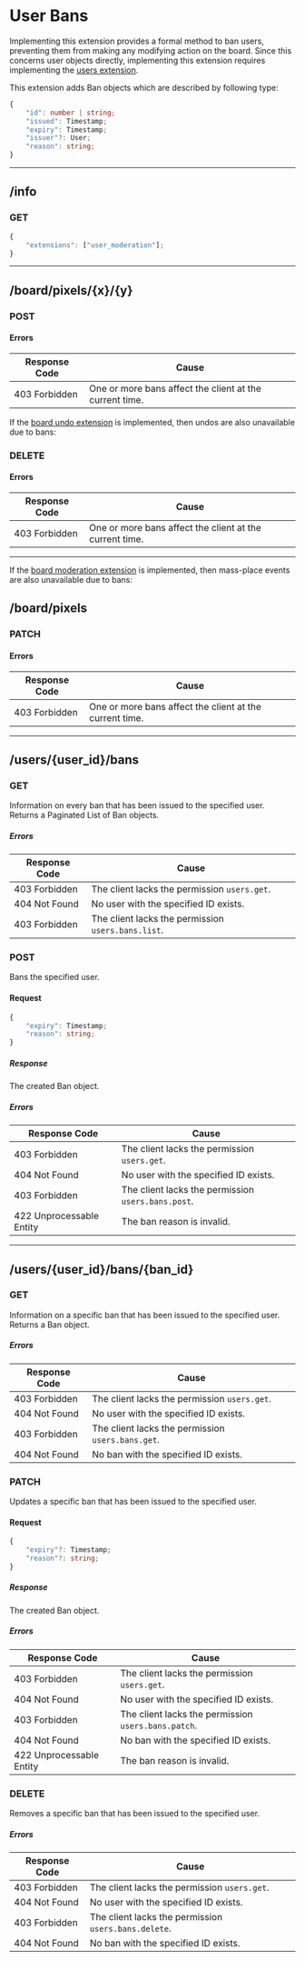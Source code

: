 User Bans
=========
Implementing this extension provides a formal method to ban users, preventing them from making any modifying action on the board.
Since this concerns user objects directly, implementing this extension requires implementing the [users extension](./users.md).

This extension adds Ban objects which are described by following type:
```typescript
{
	"id": number | string;
	"issued": Timestamp;
	"expiry": Timestamp;
	"issuer"?: User;
	"reason": string;
}
```

--------------------------------------------------------------------------------

## /info
### GET
```typescript
{
	"extensions": ["user_moderation"];
}
```

--------------------------------------------------------------------------------

## /board/pixels/{x}/{y}
### POST
#### Errors
| Response Code | Cause                                                   |
|---------------|---------------------------------------------------------|
| 403 Forbidden | One or more bans affect the client at the current time. |

If the [board undo extension](./board_undo.md) is implemented, then undos are also unavailable due to bans:
### DELETE
#### Errors
| Response Code | Cause                                                   |
|---------------|---------------------------------------------------------|
| 403 Forbidden | One or more bans affect the client at the current time. |

--------------------------------------------------------------------------------

If the [board moderation extension](./board_undo.md) is implemented, then mass-place events are also unavailable due to bans:
## /board/pixels
### PATCH
#### Errors
| Response Code | Cause                                                   |
|---------------|---------------------------------------------------------|
| 403 Forbidden | One or more bans affect the client at the current time. |

--------------------------------------------------------------------------------

## /users/{user_id}/bans
### GET
Information on every ban that has been issued to the specified user.
Returns a Paginated List of Ban objects.
##### Errors
| Response Code            | Cause                                             |
|--------------------------|---------------------------------------------------|
| 403 Forbidden            | The client lacks the permission `users.get`.      |
| 404 Not Found            | No user with the specified ID exists.             |
| 403 Forbidden            | The client lacks the permission `users.bans.list`.|

### POST
Bans the specified user.
#### Request
```typescript
{
	"expiry": Timestamp;
	"reason": string;
}
```
##### Response
The created Ban object.
##### Errors
| Response Code            | Cause                                             |
|--------------------------|---------------------------------------------------|
| 403 Forbidden            | The client lacks the permission `users.get`.      |
| 404 Not Found            | No user with the specified ID exists.             |
| 403 Forbidden            | The client lacks the permission `users.bans.post`.|
| 422 Unprocessable Entity | The ban reason is invalid.                        |

--------------------------------------------------------------------------------

## /users/{user_id}/bans/{ban_id}
### GET
Information on a specific ban that has been issued to the specified user.
Returns a Ban object.
##### Errors
| Response Code | Cause                                            |
|---------------|--------------------------------------------------|
| 403 Forbidden | The client lacks the permission `users.get`.     |
| 404 Not Found | No user with the specified ID exists.            |
| 403 Forbidden | The client lacks the permission `users.bans.get`.|
| 404 Not Found | No ban with the specified ID exists.             |

### PATCH
Updates a specific ban that has been issued to the specified user.
#### Request
```typescript
{
	"expiry"?: Timestamp;
	"reason"?: string;
}
```
##### Response
The created Ban object.
##### Errors
| Response Code            | Cause                                              |
|--------------------------|----------------------------------------------------|
| 403 Forbidden            | The client lacks the permission `users.get`.       |
| 404 Not Found            | No user with the specified ID exists.              |
| 403 Forbidden            | The client lacks the permission `users.bans.patch`.|
| 404 Not Found            | No ban with the specified ID exists.               |
| 422 Unprocessable Entity | The ban reason is invalid.                         |

### DELETE
Removes a specific ban that has been issued to the specified user.
##### Errors
| Response Code | Cause                                               |
|---------------|-----------------------------------------------------|
| 403 Forbidden | The client lacks the permission `users.get`.        |
| 404 Not Found | No user with the specified ID exists.               |
| 403 Forbidden | The client lacks the permission `users.bans.delete`.|
| 404 Not Found | No ban with the specified ID exists.                |
